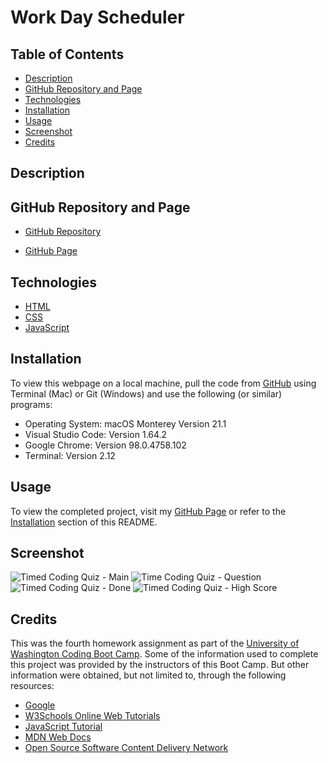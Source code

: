 # Work Day Scheduler

## Table of Contents

- [Description](#description)
- [GitHub Repository and Page](#GitHub-Repository-and-Page)
- [Technologies](#technologies)
- [Installation](#installation)
- [Usage](#usage)
- [Screenshot](#screenshot)
- [Credits](#credits)

## Description



## GitHub Repository and Page

- [GitHub Repository](https://github.com/nayrsicnarf/workday-scheduler.git)

- [GitHub Page](https://nayrsicnarf.github.io/workday-scheduler/)

## Technologies

- [HTML](https://www.w3schools.com/html/default.asp)
- [CSS](https://www.w3schools.com/css/default.asp)
- [JavaScript](https://www.w3schools.com/js/)

## Installation

To view this webpage on a local machine, pull the code from [GitHub](https://github.com/nayrsicnarf/workday-scheduler.git) using Terminal (Mac) or Git (Windows) and use the following (or similar) programs:

- Operating System: macOS Monterey Version 21.1
- Visual Studio Code: Version 1.64.2
- Google Chrome: Version 98.0.4758.102
- Terminal: Version 2.12

## Usage

To view the completed project, visit my [GitHub Page](https://nayrsicnarf.github.io/workday-scheduler/) or refer to the [Installation](#installation) section of this README.

## Screenshot

![Timed Coding Quiz - Main](/Assets/images/tcq-main.png)
![Time Coding Quiz - Question](/Assets/images/tcq-question.png)
![Timed Coding Quiz - Done](/Assets/images/tcq-done.png)
![Timed Coding Quiz - High Score](/Assets/images/tcq-hs.png)

## Credits

This was the fourth homework assignment as part of the [University of Washington Coding Boot Camp](https://bootcamp.uw.edu/coding/). Some of the information used to complete this project was provided by the instructors of this Boot Camp. But other information were obtained, but not limited to, through the following resources:

- [Google](https://www.google.com/)
- [W3Schools Online Web Tutorials](https://www.w3schools.com/)
- [JavaScript Tutorial](https://www.javascripttutorial.net/)
- [MDN Web Docs](https://developer.mozilla.org/en-US/docs/Web/JavaScript)
- [Open Source Software Content Delivery Network](https://cdnjs.com/)